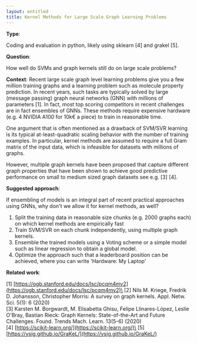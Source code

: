 ```yaml
---
layout: entitled
title: Kernel Methods for Large Scale Graph Learning Problems
---
```


**Type**: 

Coding and evaluation in python, likely using sklearn [4] and grakel [5].


**Question**:

How well do SVMs and graph kernels still do on large scale problems?

**Context**:
Recent large scale graph level learning problems give you a few million training graphs and a learning problem such as molecule property prediction.
In recent years, such tasks are typically solved by large (message passing) graph neural networks (GNN) with millions of parameters [1]. 
In fact, most top scoring competitors in recent challenges are in fact ensembles of GNNs.
These methods require expensive hardware (e.g. 4 NVIDIA A100 for 10k€ a piece) to train in reasonable time.

One argument that is often mentioned as a drawback of SVM/SVR learning is its typical at-least-quadratic scaling behavior with the number of training examples. 
In particular, kernel methods are assumed to require a full Gram matrix of the input data, which is infeasible for datasets with millions of graphs.

However, multiple graph kernels have been proposed that capture different graph properties that have been shown to achieve good predictive performance on small to medium sized graph datasets see e.g. [3] [4].

**Suggested approach**:

If ensembling of models is an integral part of recent practical approaches using GNNs, why don't we allow it for kernel methods, as well?

1. Split the training data in reasonable size chunks (e.g. 2000 graphs each) on which kernel methods are empirically fast
2. Train SVM/SVR on each chunk independently, using multiple graph kernels.
3. Ensemble the trained models using a Voting scheme or a simple model such as linear regression to obtain a global model.
4. Optimize the approach such that a leaderboard position can be achieved, where you can write 'Hardware: My Laptop'


**Related work**:


[1] [https://ogb.stanford.edu/docs/lsc/pcqm4mv2](https://ogb.stanford.edu/docs/lsc/pcqm4mv2)\
[2] Nils M. Kriege, Fredrik D. Johansson, Christopher Morris: A survey on graph kernels. Appl. Netw. Sci. 5(1): 6 (2020)\
[3] Karsten M. Borgwardt, M. Elisabetta Ghisu, Felipe Llinares-López, Leslie O'Bray, Bastian Rieck: Graph Kernels: State-of-the-Art and Future Challenges. Found. Trends Mach. Learn. 13(5-6) (2020)\
[4] [https://scikit-learn.org/](https://scikit-learn.org/)\
[5] [https://ysig.github.io/GraKeL/](https://ysig.github.io/GraKeL/)
